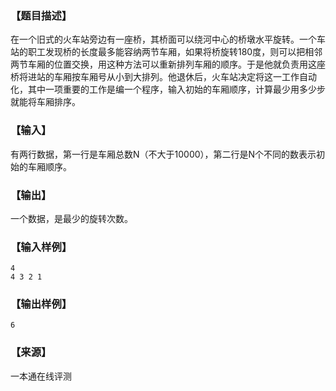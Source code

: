### 【题目描述】

在一个旧式的火车站旁边有一座桥，其桥面可以绕河中心的桥墩水平旋转。一个车站的职工发现桥的长度最多能容纳两节车厢，如果将桥旋转180度，则可以把相邻两节车厢的位置交换，用这种方法可以重新排列车厢的顺序。于是他就负责用这座桥将进站的车厢按车厢号从小到大排列。他退休后，火车站决定将这一工作自动化，其中一项重要的工作是编一个程序，输入初始的车厢顺序，计算最少用多少步就能将车厢排序。

### 【输入】

有两行数据，第一行是车厢总数N（不大于10000），第二行是N个不同的数表示初始的车厢顺序。

### 【输出】

一个数据，是最少的旋转次数。

### 【输入样例】

```
4
4 3 2 1

```

### 【输出样例】

```
6
```


 ### 【来源】

 一本通在线评测 
